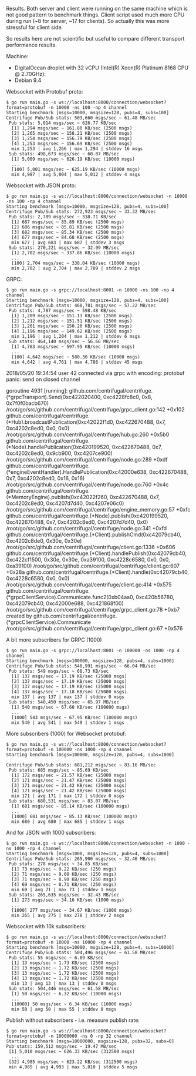Results. Both server and client were running on the same machine which is not good pattern to benchmark things. Client script used much more CPU during run (~8 for server, ~17 for clients). So actually this was more stressful for client side.

So results here are not scientific but useful to compare different transport performance results.  

Machine:

* DigitalOcean droplet with 32 vCPU (Intel(R) Xeon(R) Platinum 8168 CPU @ 2.70GHz):
* Debian 9.4

Websocket with Protobuf proto:

```
$ go run main.go -s ws://localhost:8000/connection/websocket?format=protobuf -n 10000 -ns 100 -np 4 channel
Starting benchmark [msgs=10000, msgsize=128, pubs=4, subs=100]
Centrifuge Pub/Sub stats: 503,660 msgs/sec ~ 61.48 MB/sec
 Pub stats: 5,014 msgs/sec ~ 626.77 KB/sec
  [1] 1,294 msgs/sec ~ 161.80 KB/sec (2500 msgs)
  [2] 1,265 msgs/sec ~ 158.21 KB/sec (2500 msgs)
  [3] 1,254 msgs/sec ~ 156.79 KB/sec (2500 msgs)
  [4] 1,253 msgs/sec ~ 156.69 KB/sec (2500 msgs)
  min 1,253 | avg 1,266 | max 1,294 | stddev 16 msgs
 Sub stats: 498,673 msgs/sec ~ 60.87 MB/sec
  [1] 5,009 msgs/sec ~ 626.19 KB/sec (10000 msgs)
  ...
  [100] 5,001 msgs/sec ~ 625.19 KB/sec (10000 msgs)
  min 4,987 | avg 5,004 | max 5,012 | stddev 4 msgs
```

Websocket with JSON proto:

```
$ go run main.go -s ws://localhost:8000/connection/websocket -n 10000 -ns 100 -np 4 channel
Starting benchmark [msgs=10000, msgsize=128, pubs=4, subs=100]
Centrifuge Pub/Sub stats: 272,923 msgs/sec ~ 33.32 MB/sec
 Pub stats: 2,709 msgs/sec ~ 338.71 KB/sec
  [1] 687 msgs/sec ~ 85.89 KB/sec (2500 msgs)
  [2] 686 msgs/sec ~ 85.81 KB/sec (2500 msgs)
  [3] 682 msgs/sec ~ 85.34 KB/sec (2500 msgs)
  [4] 677 msgs/sec ~ 84.68 KB/sec (2500 msgs)
  min 677 | avg 683 | max 687 | stddev 3 msgs
 Sub stats: 270,221 msgs/sec ~ 32.99 MB/sec
  [1] 2,702 msgs/sec ~ 337.86 KB/sec (10000 msgs)
  ...
  [100] 2,704 msgs/sec ~ 338.04 KB/sec (10000 msgs)
  min 2,702 | avg 2,704 | max 2,709 | stddev 2 msgs
```

GRPC:

```
$ go run main.go -s grpc://localhost:8001 -n 10000 -ns 100 -np 4 channel
Starting benchmark [msgs=10000, msgsize=128, pubs=4, subs=100]
Centrifuge Pub/Sub stats: 468,781 msgs/sec ~ 57.22 MB/sec
 Pub stats: 4,787 msgs/sec ~ 598.48 KB/sec
  [1] 1,209 msgs/sec ~ 151.13 KB/sec (2500 msgs)
  [2] 1,212 msgs/sec ~ 151.51 KB/sec (2500 msgs)
  [3] 1,201 msgs/sec ~ 150.20 KB/sec (2500 msgs)
  [4] 1,196 msgs/sec ~ 149.62 KB/sec (2500 msgs)
  min 1,196 | avg 1,204 | max 1,212 | stddev 6 msgs
 Sub stats: 464,140 msgs/sec ~ 56.66 MB/sec
  [1] 4,783 msgs/sec ~ 597.95 KB/sec (10000 msgs)
  ...
  [100] 4,642 msgs/sec ~ 580.30 KB/sec (10000 msgs)
  min 4,642 | avg 4,761 | max 4,786 | stddev 45 msgs
```

  2018/05/20 19:34:54 user 42 connected via grpc with encoding: protobuf
panic: send on closed channel

goroutine 4931 [running]:
github.com/centrifugal/centrifuge.(*grpcTransport).Send(0xc422020400, 0xc4228fc8c0, 0x8, 0x7f0f0bacb670)
	/root/go/src/github.com/centrifugal/centrifuge/grpc_client.go:142 +0x102
github.com/centrifugal/centrifuge.(*Hub).broadcastPublication(0xc42022f1d0, 0xc422670488, 0x7, 0xc4202c8ed0, 0x0, 0x0)
	/root/go/src/github.com/centrifugal/centrifuge/hub.go:260 +0x5b0
github.com/centrifugal/centrifuge.(*Node).handlePublication(0xc420199520, 0xc422670488, 0x7, 0xc4202c8ed0, 0x9cb900, 0xc4207ce900)
	/root/go/src/github.com/centrifugal/centrifuge/node.go:289 +0xdf
github.com/centrifugal/centrifuge.(*engineEventHandler).HandlePublication(0xc42000e638, 0xc422670488, 0x7, 0xc4202c8ed0, 0x16, 0x16)
	/root/go/src/github.com/centrifugal/centrifuge/node.go:760 +0x4c
github.com/centrifugal/centrifuge.(*MemoryEngine).publish(0xc42022f260, 0xc422670488, 0x7, 0xc4202c8ed0, 0xc4207d7d40, 0xc4207e06c0)
	/root/go/src/github.com/centrifugal/centrifuge/engine_memory.go:57 +0xfc
github.com/centrifugal/centrifuge.(*Node).publish(0xc420199520, 0xc422670488, 0x7, 0xc4202c8ed0, 0xc4207d7d40, 0x0)
	/root/go/src/github.com/centrifugal/centrifuge/node.go:341 +0xfd
github.com/centrifugal/centrifuge.(*Client).publishCmd(0xc42079cb40, 0xc4202c8de0, 0x30e, 0x30e)
	/root/go/src/github.com/centrifugal/centrifuge/client.go:1336 +0x606
github.com/centrifugal/centrifuge.(*Client).handlePublish(0xc42079cb40, 0xc422cf1500, 0x30e, 0x30e, 0xa39100, 0xc4228c6580, 0x0, 0x0, 0xa39100)
	/root/go/src/github.com/centrifugal/centrifuge/client.go:607 +0x28a
github.com/centrifugal/centrifuge.(*Client).handle(0xc42079cb40, 0xc4228c6580, 0x0, 0x0)
	/root/go/src/github.com/centrifugal/centrifuge/client.go:414 +0x575
github.com/centrifugal/centrifuge.(*grpcClientService).Communicate.func2(0xb04aa0, 0xc420b56780, 0xc42079cb40, 0xc42000e688, 0xc421868f00)
	/root/go/src/github.com/centrifugal/centrifuge/grpc_client.go:78 +0xb7
created by github.com/centrifugal/centrifuge.(*grpcClientService).Communicate
	/root/go/src/github.com/centrifugal/centrifuge/grpc_client.go:67 +0x576

A bit more subscribers for GRPC (1000)

```
$ go run main.go -s grpc://localhost:8001 -n 100000 -ns 1000 -np 4 channel
Starting benchmark [msgs=100000, msgsize=128, pubs=4, subs=1000]
Centrifuge Pub/Sub stats: 540,991 msgs/sec ~ 66.04 MB/sec
 Pub stats: 549 msgs/sec ~ 68.73 KB/sec
  [1] 137 msgs/sec ~ 17.19 KB/sec (25000 msgs)
  [2] 137 msgs/sec ~ 17.19 KB/sec (25000 msgs)
  [3] 137 msgs/sec ~ 17.19 KB/sec (25000 msgs)
  [4] 137 msgs/sec ~ 17.18 KB/sec (25000 msgs)
  min 137 | avg 137 | max 137 | stddev 0 msgs
 Sub stats: 540,450 msgs/sec ~ 65.97 MB/sec
  [1] 540 msgs/sec ~ 67.60 KB/sec (100000 msgs)
  ...
  [1000] 543 msgs/sec ~ 67.95 KB/sec (100000 msgs)
  min 540 | avg 541 | max 549 | stddev 1 msgs
```

More subscribers (1000) for Websocket protobuf:

```
$ go run main.go -s ws://localhost:8000/connection/websocket?format=protobuf -n 100000 -ns 1000 -np 4 channel
Starting benchmark [msgs=100000, msgsize=128, pubs=4, subs=1000]

Centrifuge Pub/Sub stats: 681,212 msgs/sec ~ 83.16 MB/sec
 Pub stats: 685 msgs/sec ~ 85.69 KB/sec
  [1] 172 msgs/sec ~ 21.57 KB/sec (25000 msgs)
  [2] 171 msgs/sec ~ 21.47 KB/sec (25000 msgs)
  [3] 171 msgs/sec ~ 21.42 KB/sec (25000 msgs)
  [4] 171 msgs/sec ~ 21.42 KB/sec (25000 msgs)
  min 171 | avg 171 | max 172 | stddev 0 msgs
 Sub stats: 680,531 msgs/sec ~ 83.07 MB/sec
  [1] 681 msgs/sec ~ 85.14 KB/sec (100000 msgs)
  ...
  [1000] 681 msgs/sec ~ 85.13 KB/sec (100000 msgs)
  min 680 | avg 680 | max 685 | stddev 1 msgs
```

And for JSON with 1000 subscribers:

```
$ go run main.go -s ws://localhost:8000/connection/websocket -n 1000 -ns 1000 -np 4 channel
Starting benchmark [msgs=1000, msgsize=128, pubs=4, subs=1000]
Centrifuge Pub/Sub stats: 265,900 msgs/sec ~ 32.46 MB/sec
 Pub stats: 278 msgs/sec ~ 34.85 KB/sec
  [1] 73 msgs/sec ~ 9.22 KB/sec (250 msgs)
  [2] 71 msgs/sec ~ 9.00 KB/sec (250 msgs)
  [3] 71 msgs/sec ~ 8.90 KB/sec (250 msgs)
  [4] 69 msgs/sec ~ 8.71 KB/sec (250 msgs)
  min 69 | avg 71 | max 73 | stddev 1 msgs
 Sub stats: 265,635 msgs/sec ~ 32.43 MB/sec
  [1] 273 msgs/sec ~ 34.16 KB/sec (1000 msgs)
  ...
  [1000] 277 msgs/sec ~ 34.67 KB/sec (1000 msgs)
  min 265 | avg 275 | max 278 | stddev 2 msgs
```

Websocket with 10k subscribers:

```
$ go run main.go -s ws://localhost:8000/connection/websocket?format=protobuf -n 10000 -ns 10000 -np 4 channel
Starting benchmark [msgs=10000, msgsize=128, pubs=4, subs=10000]
Centrifuge Pub/Sub stats: 504,496 msgs/sec ~ 61.58 MB/sec
 Pub stats: 55 msgs/sec ~ 6.89 KB/sec
  [1] 13 msgs/sec ~ 1.73 KB/sec (2500 msgs)
  [2] 13 msgs/sec ~ 1.72 KB/sec (2500 msgs)
  [3] 13 msgs/sec ~ 1.72 KB/sec (2500 msgs)
  [4] 13 msgs/sec ~ 1.72 KB/sec (2500 msgs)
  min 13 | avg 13 | max 13 | stddev 0 msgs
 Sub stats: 504,446 msgs/sec ~ 61.58 MB/sec
  [1] 50 msgs/sec ~ 6.32 KB/sec (10000 msgs)
  ...
  [10000] 50 msgs/sec ~ 6.34 KB/sec (10000 msgs)
  min 50 | avg 50 | max 55 | stddev 0 msgs
```

Publish without subscribers - i.e. measure publish rate:

```
$ go run main.go -s ws://localhost:8000/connection/websocket?format=protobuf -n 10000000 -ns 0 -np 32 channel
Starting benchmark [msgs=10000000, msgsize=128, pubs=32, subs=0]
Pub stats: 159,512 msgs/sec ~ 19.47 MB/sec
 [1] 5,010 msgs/sec ~ 626.33 KB/sec (312500 msgs)
  ...
 [32] 4,985 msgs/sec ~ 623.22 KB/sec (312500 msgs)
 min 4,985 | avg 4,993 | max 5,010 | stddev 5 msgs
```
